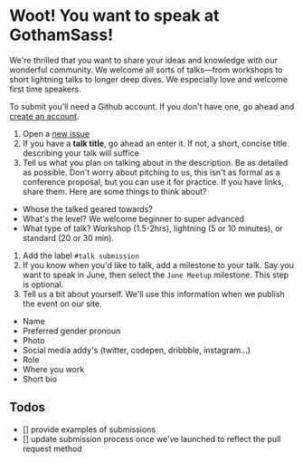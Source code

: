 # Woot! You want to speak at GothamSass!

We're thrilled that you want to share your ideas and knowledge with our wonderful community. We welcome all sorts of talks—from workshops to short lightning talks to longer deep dives. We especially love and welcome first time speakers. 

To submit you'll need a Github account. If you don't have one, go ahead and [create an account](https://github.com/). 

1. Open a [new issue](https://github.com/GothamSass/chrysler/issues/new)
1. If you have a **talk title**, go ahead an enter it. If not, a short, concise title describing your talk will suffice
1. Tell us what you plan on talking about in the description. Be as detailed as possible. Don't worry about pitching to us, this isn't as formal as a conference proposal, but you can use it for practice. If you have links, share them. Here are some things to think about?
  * Whose the talked geared towards?
  * What's the level? We welcome beginner to super advanced
  * What type of talk? Workshop (1.5-2hrs), lightning (5 or 10 minutes), or standard (20 or 30 min).
1. Add the label `#talk submission`
1. If you know when you'd like to talk, add a milestone to your talk. Say you want to speak in June, then select the `June Meetup` milestone. This step is optional. 
1. Tell us a bit about yourself. We'll use this information when we publish the event on our site. 
  * Name
  * Preferred gender pronoun
  * Photo
  * Social media addy's (twitter, codepen, dribbble, instagram...)
  * Role
  * Where you work
  * Short bio 

## Todos

- [] provide examples of submissions
- [] update submission process once we've launched to reflect the pull request method

